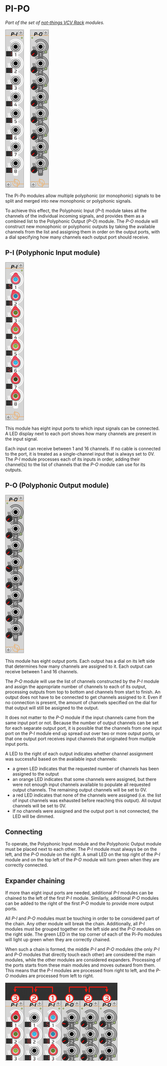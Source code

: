 # PI-PO
*Part of the set of [not-things VCV Rack](../README.md) modules.*

![Solim main and expander modules](./pipo-modules-separated-light.png)

The Pi-Po modules allow multiple polyphonic (or monophonic) signals to be split and merged into new monophonic or polyphonic signals.

To achieve this effect, the Polyphonic Input (*P-I*) module takes all the channels of the individual incoming signals, and provides them as a combined list to the Polyphonic Output (*P-O*) module. The *P-O* module will construct new monophonic or polyphonic outputs by taking the available channels from the list and assigning them in order on the output ports, with a dial specifying how many channels each output port should receive.

## P-I (Polyphonic Input module)
![Polyphonic Input module](./p-i.png)

This module has eight input ports to which input signals can be connected. A LED display next to each port shows how many channels are present in the input signal.

Each input can receive between 1 and 16 channels. If no cable is connected to the port, it is treated as a single-channel input that is always set to 0V. The *P-I* module processes each of its inputs in order, adding their channel(s) to the list of channels that the *P-O* module can use for its outputs.

## P-O (Polyphonic Output module)
![Polyphonic Input module](./p-o.png)

This module has eight output ports. Each output has a dial on its left side that determines how many channels are assigned to it. Each output can receive between 1 and 16 channels.

The *P-O* module will use the list of channels constructed by the *P-I* module and assign the appropriate number of channels to each of its output, processing outputs from top to bottom and channels from start to finish. An output does not have to be connected to get channels assigned to it. Even if no connection is present, the amount of channels specified on the dial for that output will still be assigned to the output.

It does not matter to the *P-O* module if the input channels came from the same input port or not. Because the number of output channels can be set for each separate output port, it is possible that the channels from one input port on the *P-I* module end up spread out over two or more output ports, or that one output port receives input channels that originated from multiple input ports.

A LED to the right of each output indicates whether channel assignment was successful based on the available input channels:
- a green LED indicates that the requested number of channels has been assigned to the output
- an orange LED indicates that some channels were assigned, but there were not enough input channels available to populate all requested output channels. The remaining output channels will be set to 0V.
- a red LED indicates that none of the channels were assigned (i.e. the list of input channels was exhausted before reaching this output). All output channels will be set to 0V.
- If no channels were assigned and the output port is not connected, the LED will be dimmed.

## Connecting
To operate, the Polyphonic Input module and the Polyphonic Output module must be placed next to each other. The *P-I* module must always be on the left, and the *P-O* module on the right. A small LED on the top right of the *P-I* module and on the top left of the *P-O* module will turn green when they are correctly connected.

## Expander chaining
If more than eight input ports are needed, additional *P-I* modules can be chained to the left of the first *P-I* module. Similarly, additional *P-O* modules can be added to the right of the first *P-O* module to provide more output ports.

All *P-I* and *P-O* modules must be touching in order to be considered part of the chain. Any other module will break the chain. Additionally, all *P-I* modules must be grouped together on the left side and the *P-O* modules on the right side. The green LED in the top corner of each of the Pi-Po modules will light up green when they are correctly chained.

When such a chain is formed, the middle *P-I* and *P-O* modules (the only *P-I* and *P-O* modules that directly touch each other) are considered the main modules, while the other modules are considered expanders. Processing of the ports starts from these main modules and moves outward from them. This means that the *P-I* modules are processed from right to left, and the *P-O* modules are processed from left to right.

![Pi-Po module chain](./pipo-chain.png)